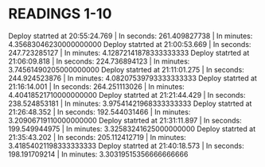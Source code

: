 # READINGS 1-10

Deploy statrted at 20:55:24.769 | In seconds: 261.409827738 | In minutes: 4.35683046230000000000
Deploy statrted at 21:00:53.669 | In seconds: 247.723285127 | In minutes: 4.12872141878333333333
Deploy statrted at 21:06:09.818 | In seconds: 224.736894123 | In minutes: 3.74561490205000000000
Deploy statrted at 21:11:01.275 | In seconds: 244.924523876 | In minutes: 4.08207539793333333333
Deploy statrted at 21:16:14.001 | In seconds: 264.251113026 | In minutes: 4.40418521710000000000
Deploy statrted at 21:21:44.429 | In seconds: 238.524853181 | In minutes: 3.97541421968333333333
Deploy statrted at 21:26:48.352 | In seconds: 192.544031466 | In minutes: 3.20906719110000000000
Deploy statrted at 21:31:11.897 | In seconds: 199.549944975 | In minutes: 3.32583241625000000000
Deploy statrted at 21:35:43.202 | In seconds: 205.112412719 | In minutes: 3.41854021198333333333
Deploy statrted at 21:40:18.573 | In seconds: 198.191709214 | In minutes: 3.30319515356666666666
